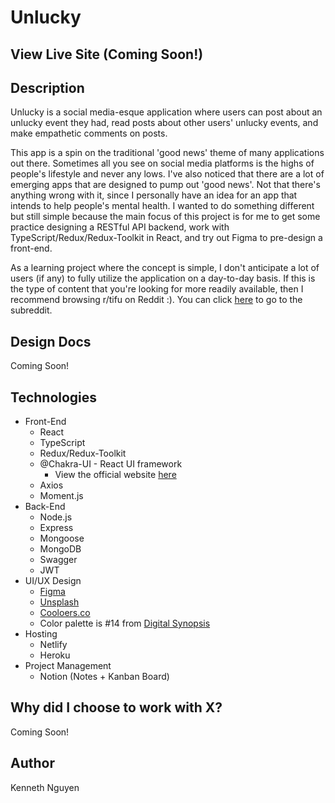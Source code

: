 # Unlucky

## View Live Site (Coming Soon!)

## Description
Unlucky is a social media-esque application where users can post about an unlucky event they had, read posts about other users' unlucky events, and make empathetic comments on posts.

This app is a spin on the traditional 'good news' theme of many applications out there. Sometimes all you see on social media platforms is the highs of people's lifestyle and never any lows. I've also noticed that there are a lot of emerging apps that are designed to pump out 'good news'. Not that there's anything wrong with it, since I personally have an idea for an app that intends to help people's mental health. I wanted to do something different but still simple because the main focus of this project is for me to get some practice designing a RESTful API backend, work with TypeScript/Redux/Redux-Toolkit in React, and try out Figma to pre-design a front-end. 

As a learning project where the concept is simple, I don't anticipate a lot of users (if any) to fully utilize the application on a day-to-day basis. If this is the type of content that you're looking for more readily available, then I recommend browsing r/tifu on Reddit :). You can click [here](https://www.reddit.com/r/tifu/) to go to the subreddit.

## Design Docs
Coming Soon!

## Technologies
* Front-End
    * React
    * TypeScript
    * Redux/Redux-Toolkit
    * @Chakra-UI - React UI framework
        * View the official website [here](https://chakra-ui.com/)
    * Axios
    * Moment.js
* Back-End
    * Node.js
    * Express
    * Mongoose
    * MongoDB
    * Swagger
    * JWT
* UI/UX Design
    * [Figma](https://www.figma.com/)
    * [Unsplash](https://unsplash.com/)
    * [Cooloers.co](Cooloers.co/image-picker)
    * Color palette is #14 from [Digital Synopsis](https://digitalsynopsis.com/design/color-combinations-palettes-schemes/)
* Hosting
    * Netlify
    * Heroku
* Project Management
    * Notion (Notes + Kanban Board)

## Why did I choose to work with X?
Coming Soon!

## Author
Kenneth Nguyen